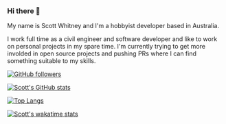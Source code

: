 ### Hi there 👋

My name is Scott Whitney and I'm a hobbyist developer based in Australia.

I work full time as a civil engineer and software developer and like to work on personal projects in my spare time. I'm currently trying to get more involded in open source projects and pushing PRs where I can find something suitable to my skills.

[![GitHub followers](https://img.shields.io/github/followers/puppetsw?label=Follow&style=social)](https://github.com/puppetsw?tab=followers)

[![Scott's GitHub stats](https://github-readme-stats.vercel.app/api?username=puppetsw&show_icons=true&theme=dark)](https://github.com/anuraghazra/github-readme-stats)

[![Top Langs](https://github-readme-stats.vercel.app/api/top-langs/?username=puppetsw&theme=dark)](https://github.com/anuraghazra/github-readme-stats)

[![Scott's wakatime stats](https://github-readme-stats.vercel.app/api/wakatime?username=puppetsw&theme=dark&v=2)](https://github.com/anuraghazra/github-readme-stats)

<!--
**puppetsw/puppetsw** is a ✨ _special_ ✨ repository because its `README.md` (this file) appears on your GitHub profile.

Here are some ideas to get you started:

- 🔭 I’m currently working on ...
- 🌱 I’m currently learning ...
- 👯 I’m looking to collaborate on ...
- 🤔 I’m looking for help with ...
- 💬 Ask me about ...
- 📫 How to reach me: ...
- 😄 Pronouns: ...
- ⚡ Fun fact: ...
-->
